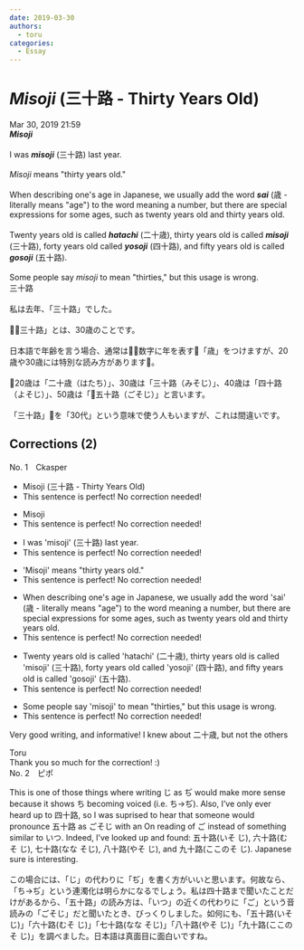 ```yaml
---
date: 2019-03-30
authors:
  - toru
categories:
  - Essay
---
```


<h1 id="subject_show"><strong><em>Misoji</strong></em> (三十路 - Thirty Years Old)</h1>
<div class="date">Mar 30, 2019 21:59</div>
<div id="post"><div id="body_show_ori">
<strong><em>Misoji</strong></em><br/><br/>I was <strong><em>misoji</em></strong> (三十路) last year.<br/><br/><em>Misoji</em> means "thirty years old."<br/><br/>When describing one's age in Japanese, we usually add the word <strong><em>sai</em></strong> (歳 - literally means "age") to the word meaning a number, but there are special expressions for some ages, such as twenty years old and thirty years old.<br/><br/>Twenty years old is called <strong><em>hatachi</em></strong> (二十歳), thirty years old is called <strong><em>misoji</em></strong> (三十路), forty years old called <strong><em>yosoji</em></strong> (四十路), and fifty years old is called <strong><em>gosoji</em></strong> (五十路).<br/><br/>Some people say <em>misoji</em> to mean "thirties," but this usage is wrong.
</div></div>

<!-- more -->

<div id="post_ja"><div id="body_show_mo">
三十路<br/><br/>私は去年、「三十路」でした。<br/><br/>「三十路」とは、30歳のことです。<br/><br/>日本語で年齢を言う場合、通常は数字に年を表す「歳」をつけますが、20歳や30歳には特別な読み方があります。<br/><br/>20歳は「二十歳（はたち）」、30歳は「三十路（みそじ）」、40歳は「四十路（よそじ）」、50歳は「五十路（ごそじ）」と言います。<br/><br/>「三十路」を「30代」という意味で使う人もいますが、これは間違いです。
</div></div>

## Corrections (2)
<div id="block"><div class="first_name"> No. 1　<span class="just_name">Ckasper</span></div><div id="block2">
<ul class="correction_field">
<li class="incorrect">Misoji (三十路 - Thirty Years Old)</li>
<li class="corrected perfect">This sentence is perfect! No correction needed!</li>
</ul>
<ul class="correction_field">
<li class="incorrect">Misoji</li>
<li class="corrected perfect">This sentence is perfect! No correction needed!</li>
</ul>
<ul class="correction_field">
<li class="incorrect">I was 'misoji' (三十路) last year.</li>
<li class="corrected perfect">This sentence is perfect! No correction needed!</li>
</ul>
<ul class="correction_field">
<li class="incorrect">'Misoji' means "thirty years old."</li>
<li class="corrected perfect">This sentence is perfect! No correction needed!</li>
</ul>
<ul class="correction_field">
<li class="incorrect">When describing one's age in Japanese, we usually add the word 'sai' (歳 - literally means "age") to the word meaning a number, but there are special expressions for some ages, such as twenty years old and thirty years old.</li>
<li class="corrected perfect">This sentence is perfect! No correction needed!</li>
</ul>
<ul class="correction_field">
<li class="incorrect">Twenty years old is called 'hatachi' (二十歳), thirty years old is called 'misoji' (三十路), forty years old called 'yosoji' (四十路), and fifty years old is called 'gosoji' (五十路).</li>
<li class="corrected perfect">This sentence is perfect! No correction needed!</li>
</ul>
<ul class="correction_field">
<li class="incorrect">Some people say 'misoji' to mean "thirties," but this usage is wrong.</li>
<li class="corrected perfect">This sentence is perfect! No correction needed!</li>
</ul>
<p class="comment_small">
 Very good writing, and informative! I knew about 二十歳, but not the others
</p>

</div><div class="name"><span class="just_name">Toru</span><br>
Thank you so much for the correction! :)
</div>
</div>
<div id="block"><div class="first_name"> No. 2　<span class="just_name">ピポ</span></div><div id="block2">
<p class="comment_small">
 This is one of those things where writing じ as ぢ would make more sense because it shows ち becoming voiced (i.e. ち→ぢ). Also, I’ve only ever heard up to 四十路, so I was suprised to hear that someone would pronounce 五十路 as ごそじ with an On reading of ご instead of something similar to いつ. Indeed, I’ve looked up and found: 五十路(いそ じ), 六十路(むそ じ), 七十路(なな そじ), 八十路(やそ じ), and 九十路(ここのそ じ). Japanese sure is interesting.
 <br/>
 <br/>
 この場合には、「じ」の代わりに「ぢ」を書く方がいいと思います。何故なら、「ち→ぢ」という連濁化は明らかになるでしょう。私は四十路まで聞いたことだけがあるから、「五十路」の読み方は、「いつ」の近くの代わりに「ご」という音読みの「ごそじ」だと聞いたとき、びっくりしました。如何にも、「五十路(いそ じ)」「六十路(むそ じ)」「七十路(なな そじ)」「八十路(やそ じ)」「九十路(ここのそ じ)」を調べました。日本語は真面目に面白いですね。
</p>

</div></div>
